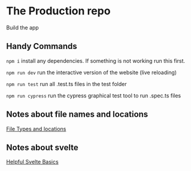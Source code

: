 # The Production repo
Build the app

## Handy Commands
`npm i` install any dependencies. If something is not working run this first.

`npm run dev` run the interactive version of the website (live reloading)

`npm run test` run all .test.ts files in the test folder

`npm run cypress` run the cypress graphical test tool to run .spec.ts files

## Notes about file names and locations
[File Types and locations](Documentation/FileTypes.md)
## Notes about svelte
[Helpful Svelte Basics](Documentation/SvelteNotes.md)